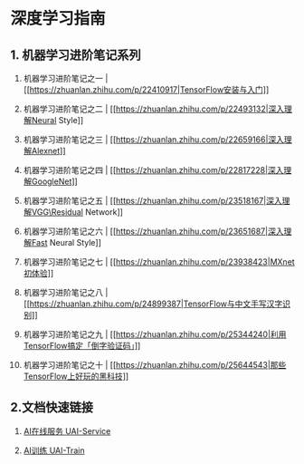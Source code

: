 # 深度学习指南



## 1. 机器学习进阶笔记系列

1)	机器学习进阶笔记之一 | [[https://zhuanlan.zhihu.com/p/22410917|TensorFlow安装与入门]]

2)	机器学习进阶笔记之二 | [[https://zhuanlan.zhihu.com/p/22493132|深入理解Neural Style]]

3)	机器学习进阶笔记之三 | [[https://zhuanlan.zhihu.com/p/22659166|深入理解Alexnet]]

4)	机器学习进阶笔记之四 | [[https://zhuanlan.zhihu.com/p/22817228|深入理解GoogleNet]]

5)	机器学习进阶笔记之五 | [[https://zhuanlan.zhihu.com/p/23518167|深入理解VGG\Residual Network]]

6)	机器学习进阶笔记之六 | [[https://zhuanlan.zhihu.com/p/23651687|深入理解Fast Neural Style]]

7)	机器学习进阶笔记之七 | [[https://zhuanlan.zhihu.com/p/23938423|MXnet初体验]]

8)	机器学习进阶笔记之八 | [[https://zhuanlan.zhihu.com/p/24899387|TensorFlow与中文手写汉字识别]]

9)	机器学习进阶笔记之九 | [[https://zhuanlan.zhihu.com/p/25344240|利用TensorFlow搞定「倒字验证码」]]

10)	机器学习进阶笔记之十 | [[https://zhuanlan.zhihu.com/p/25644543|那些TensorFlow上好玩的黑科技]]

## 2.文档快速链接

1) [AI在线服务 UAI-Service](/ai/uai-inference/intro)

2) [AI训练 UAI-Train](/ai/uai-train/index)

